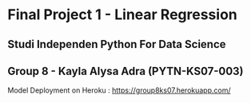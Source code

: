 # Final Project 1 - Linear Regression
## Studi Independen Python For Data Science
## Group 8 - Kayla Alysa Adra (PYTN-KS07-003)

Model Deployment on Heroku : https://group8ks07.herokuapp.com/

